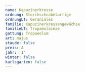 ```yaml
---
name: Kapuzinerkresse
ordnung: Storchschnabelartige
ordnungLT: Geraniales
familie: Kapuzinerkressengewächse
familieLT: Tropaeolaceae
gattung: Tropaeolum
art: majus
staude: false
preis: A
jahr: '1'
winter: false
karlsgarten: false
---
```

